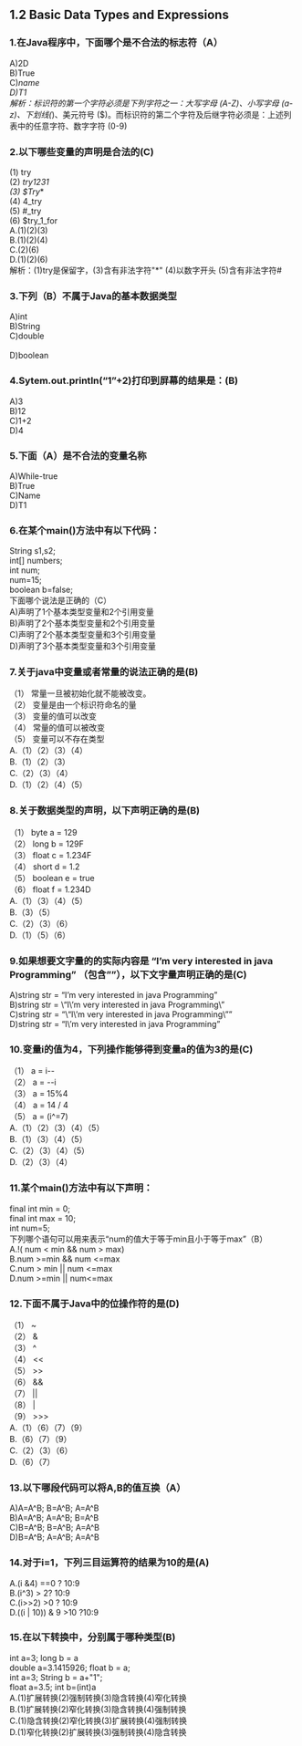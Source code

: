 ## 1.2 Basic Data Types and Expressions
### 1.在Java程序中，下面哪个是不合法的标志符（A）</br>
A)2D   </br>
B)True  </br>
C)_name  </br>
D)T1</br>
解析：标识符的第一个字符必须是下列字符之一：大写字母 (A-Z)、小写字母 (a-z)、下划线(_)、美元符号 ($)。而标识符的第二个字符及后继字符必须是：上述列表中的任意字符、数字字符 (0-9)</br>

### 2.以下哪些变量的声明是合法的(C)</br>
(1)	try</br>
(2)	_try1231</br>
(3)	$Try_\*</br>
(4)	4_try</br>
(5)	#_try</br>
(6)	$try_1_for</br>
A.(1)(2)(3) </br>
B.(1)(2)(4) </br>
C.(2)(6) </br>
D.(1)(2)(6)</br>
解析：(1)try是保留字，(3)含有非法字符"\*" (4)以数字开头 (5)含有非法字符#

### 3.下列（B）不属于Java的基本数据类型</br>
A)int   </br>
B)String  </br>
C)double </br>  
D)boolean</br>

### 4.Sytem.out.println(“1”+2)打印到屏幕的结果是：(B)</br>
A)3   </br>
B)12  </br>
C)1+2 </br> 
D)4</br>

### 5.下面（A）是不合法的变量名称</br>
A)While-true  </br>
B)True   </br>
C)Name  </br>
D)T1</br>

### 6.在某个main()方法中有以下代码：</br>
String s1,s2;</br>
int[] numbers;</br>
int num;</br>
num=15;</br>
boolean b=false;</br>
下面哪个说法是正确的（C）</br>
A)声明了1个基本类型变量和2个引用变量</br> 
B)声明了2个基本类型变量和2个引用变量 </br>
C)声明了2个基本类型变量和3个引用变量 </br>
D)声明了3个基本类型变量和3个引用变量</br>

### 7.关于java中变量或者常量的说法正确的是(B)</br>
（1）	常量一旦被初始化就不能被改变。</br>
（2）	变量是由一个标识符命名的量</br>
（3）	变量的值可以改变</br>
（4）	常量的值可以被改变</br>
（5）	变量可以不存在类型</br>
A.（1）（2）（3）（4） </br>
B.（1）（2）（3） </br>
C.（2）（3）（4） </br>
D.（1）（2）（4）（5）</br>

### 8.关于数据类型的声明，以下声明正确的是(B)</br>
（1）	byte a = 129</br>
（2）	long b = 129F</br>
（3）	float c = 1.234F</br>
（4）	short d = 1.2</br>
（5）	boolean e = true</br>
（6）	float f = 1.234D</br>
A.（1）（3）（4）（5） </br>
B.（3）（5） </br>
C.（2）（3）（6） </br>
D.（1）（5）（6）</br>

### 9.如果想要文字量的的实际内容是 “I’m very interested in java Programming” （包含””），以下文字量声明正确的是(C)</br>
A)string str = “I’m very interested in java Programming” </br>
B)string str = \“I\’m very interested in java Programming\” </br>
C)string str = “\“I\’m very interested in java Programming\”” </br>
D)string str = “I\’m very interested in java Programming”</br>

### 10.变量i的值为4，下列操作能够得到变量a的值为3的是(C)</br>
（1）	a = i--</br>
（2）	a = --i</br>
（3）	a = 15%4</br>
（4）	a = 14 / 4</br>
（5）	a = (i^=7)</br>
A.（1）（2）（3）（4）（5）</br> 
B.（1）（3）（4）（5） </br>
C.（2）（3）（4）（5） </br>
D.（2）（3）（4）</br>

### 11.某个main()方法中有以下声明：</br>
final int min = 0;</br>
final int max = 10;</br>
int num=5;</br>
下列哪个语句可以用来表示“num的值大于等于min且小于等于max”（B）</br>
A.!( num < min && num > max) </br>
B.num >=min && num <=max </br>
C.num > min || num <=max </br>
D.num >=min || num<=max</br>

### 12.下面不属于Java中的位操作符的是(D)</br>
（1）	~</br>
（2）	&</br>
（3）	^</br>
（4）	<<</br>
（5）	>></br>
（6）	&&</br>
（7）	||</br>
（8）	|</br>
（9）	>>></br>
A.（1）（6）（7）（9）</br> 
B.（6）（7）（9） </br>
C.（2）（3）（6） </br>
D.（6）（7）</br>

### 13.以下哪段代码可以将A,B的值互换（A）</br>
A)A=A^B; B=A^B; A=A^B </br>
B)A=A^B; A=A^B; B=A^B </br>
C)B=A^B; B=A^B; A=A^B </br>
D)B=A^B; A=A^B; A=A^B</br>

### 14.对于i=1，下列三目运算符的结果为10的是(A)</br>
A.(i &4) ==0 ? 10:9 </br>
B.(i^3) > 2? 10:9 </br>
C.(i>>2) >0 ? 10:9 </br>
D.((i | 10)) & 9 >10 ?10:9</br>

### 15.在以下转换中，分别属于哪种类型(B)</br>
int a=3; long b = a </br>
double a=3.1415926; float b = a;</br> 
int a=3; String b = a+"1";</br> 
float a=3.5; int b=(int)a </br>
A.(1)扩展转换(2)强制转换(3)隐含转换(4)窄化转换</br> 
B.(1)扩展转换(2)窄化转换(3)隐含转换(4)强制转换 </br>
C.(1)隐含转换(2)窄化转换(3)扩展转换(4)强制转换 </br>
D.(1)窄化转换(2)扩展转换(3)强制转换(4)隐含转换</br>
